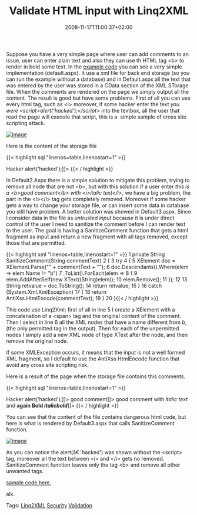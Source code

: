 ﻿---
title: "Validate HTML input with Linq2XML"
description: ""
date: 2008-11-17T11:00:37+02:00
draft: false
tags: [LINQ]
categories: [LINQ]
---
Suppose you have a very simple page where user can add comments to an issue, user can enter plain text and also they can use th HTML tag &lt;b&gt; to render in bold some text. In the [example code](http://www.codewrecks.com/blog/storage/validatesample.zip) you can see a very simple implementation (default.aspx). It use a xml file for back end storage (so you can run the example without a database) and in Default.aspx all the text that was entered by the user was stored in a CData section of the XML STorage file. When the comments are rendered on the page we simply output all the content. The result is good but have some problems. First of all you can use every html tag, such as &lt;i&gt; moreover, if some hacker enter the text *you were &lt;script&gt;alert(‘hacked’);&lt;/script&gt;* into the textbox, all the user that read the page will execute that script, this is a  simple sample of cross site scripting attack.

[![image](https://www.codewrecks.com/blog/wp-content/uploads/2008/11/image-thumb8.png "image")](https://www.codewrecks.com/blog/wp-content/uploads/2008/11/image8.png)

Here is the content of the storage file

{{< highlight sql "linenos=table,linenostart=1" >}}
<?xml version="1.0" encoding="utf-8"?>
<Comments>
  <Comment>
    <Author>Hacker</Author>
    <CommentText><![CDATA[you where <script>alert('hacked');</script>]]></CommentText>
  </Comment>
</Comments>{{< / highlight >}}

<!-- Code inserted with Steve Dunn's Windows Live Writer Code Formatter Plugin.  http://dunnhq.com -->

In Default2.Aspx there is a simple solution to mitigate this problem, trying to remove all node that are not &lt;b&gt;, but with this solution if a user enter *this is a &lt;b&gt;good comment&lt;/b&gt; with &lt;i&gt;italic text&lt;/i&gt;*, we have a big problem, the part in the &lt;i&gt;&lt;/i&gt; tag gets completely removed. Moreover if some hacker gets a way to change your storage file, or can insert some data in database you still have problem. A better solution was showed in Default3.aspx. Since I consider data in the file as *untrusted input* because it is under direct control of the user I need to sanitize the comment before I can render text to the user. The goal is having a SanitizeComment function that gets a html fragment as input and return a new fragment with all tags removed, except those that are permitted.

{{< highlight xml "linenos=table,linenostart=1" >}}
 1 private String SanitizeComment(String commentText)
 2 {
 3   try
 4   {
 5       XElement doc = XElement.Parse("<span>" + commentText + "</span>");
 6       doc.Descendants().Where(elem => elem.Name != "b")
 7         .ToList().ForEach(elem =>
 8          {
 9              elem.AddAfterSelf(new XText((String)elem));
10              elem.Remove();
11          });
12 
13       String retvalue = doc.ToString();
14       return retvalue;
15   }
16   catch (System.Xml.XmlException)
17   {
18       return AntiXss.HtmlEncode(commentText);
19   }
20 }{{< / highlight >}}

<!-- Code inserted with Steve Dunn's Windows Live Writer Code Formatter Plugin.  http://dunnhq.com -->

This code use Linq2Xml; first of all in line 5 I create a XElement with a concatenation of a &lt;span&gt; tag and the original content of the comment. Then I select in line 6 all the XML nodes that have a name different from *b*,(the only permitted tag in the output). Then for each of the unpermitted nodes I simply add a new XML node of type XText after the node, and then remove the original node.

If some XMLException occurs, it means that the input is not a well formed XML fragment, so I default to use the AntiXss HtmlEncode function that avoid any cross site scripting risk.

Here is a result of the page when the storage file contains this comments.

{{< highlight sql "linenos=table,linenostart=1" >}}
<?xml version="1.0" encoding="utf-8"?>
<Comments>
  <Comment>
    <Author>Hacker</Author>
    <CommentText><![CDATA[you where <script>alert('hacked');</script>]]></CommentText>
  </Comment>
  <Comment>
    <Author></Author>
    <CommentText><![CDATA[this is a <b>good comment</b>]]></CommentText>
  </Comment>
  <Comment>
    <Author></Author>
    <CommentText><![CDATA[this is a <b>good comment</b> with <i>italic text</i> and <b>again Bold<i> italicbold</i></b>]]></CommentText>
  </Comment>
</Comments>{{< / highlight >}}

<!-- Code inserted with Steve Dunn's Windows Live Writer Code Formatter Plugin.  http://dunnhq.com -->

You can see that the content of the file contains dangerous html code, but here is what is rendered by Default3.aspx that calls SanitizeComment function.

[![image](https://www.codewrecks.com/blog/wp-content/uploads/2008/11/image-thumb9.png "image")](https://www.codewrecks.com/blog/wp-content/uploads/2008/11/image9.png)

As you can notice the alert(â€˜hacked') was shown without the &lt;script&gt; tag, moreover all the text between &lt;i&gt; and &lt;/i&gt; gets no removed. SanitizeComment function leaves only the tag &lt;b&gt; and remove all other unwanted tags.

[sample code here.](http://www.codewrecks.com/blog/storage/validatesample.zip)

alk.

Tags: [Linq2XML](http://technorati.com/tag/Linq2XML) [Security](http://technorati.com/tag/Security) [Validation](http://technorati.com/tag/Validation)
